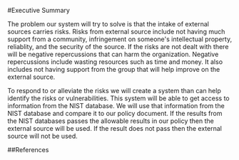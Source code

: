 #Executive Summary

The problem our system will try to solve is that the intake of external sources carries risks.
Risks from external source include not having much support from a community, infringement on someone's intellectual property,
reliablity, and the security of the source. If the risks are not dealt with there will be negative repercussions that can
harm the organization. Negative repercussions include wasting resources such as time and money. It also includes not 
having support from the group that will help improve on the external source.

To respond to or alleviate the risks we will create a system than can help identify the risks or vulnerabilities. 
This system will be able to get access to information from the NIST database. We will use that information from the
NIST database and compare it to our policy document. If the results from the NIST databases passes the allowable results in 
our policy then the external source will be used. If the result does not pass then the external source will
not be used. 

##References

